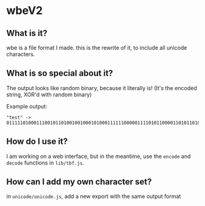 # wbeV2

## What is it?

wbe is a file format I made. this is the rewrite of it, to include all unicode characters.

## What is so special about it?

The output looks like random binary, because it literally is! (It's the encoded string, XOR'd with random binary)

Example output:
```
"test" -> 011111010001110010110100100100010100011111100000111101011000011010110100
```

## How do I use it?

I am working on a web interface, but in the meantime, use the `encode` and `decode` functions in `lib/tbf.js`.

## How can I add my own character set?

in `unicode/unicode.js`, add a new export with the same output format